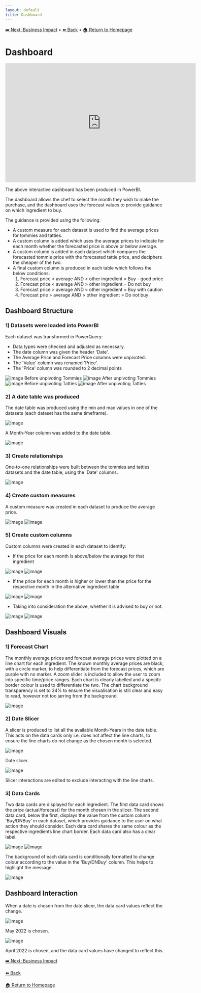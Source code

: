 ```yaml
---
layout: default
title: Dashboard
---
```

[➡️ Next: Business Impact]({{site.baseurl}}/Business-Impact) • [⬅️ Back]({{site.baseurl}}/Analysis) • [🏠 Return to Homepage]({{site.baseurl}}/index)

# Dashboard
<iframe title="Vegetables dashboard" width="600" height="373.5" src="https://app.powerbi.com/view?r=eyJrIjoiOWE5OTFjMDgtYWNiYS00M2FmLTgxOTgtMzljMTg5YzcyMTNiIiwidCI6IjNkZDc2Mzc0LThhNTEtNGZhZS05ZjMyLWQ2OGI5OWI3ZGVjNCJ9" frameborder="0" allowFullScreen="true"></iframe>

The above interactive dashboard has been produced in PowerBI. 

The dashboard allows the chef to select the month they wish to make the purchase, and the dashboard uses the forecast values to provide guidance on which ingredient to buy.

The guidance is provided using the following:
* A custom measure for each dataset is used to find the average prices for tommies and tatties.
* A custom column is added which uses the average prices to indicate for each month whether the forecasted price is above or below average.
* A custom column is added in each dataset which compares the forecasted tommie price with the forecasted tattie price, and deciphers the cheaper of the two.
* A final custom column is produced in each table which follows the below conditions:
    1. Forecast price < average AND < other ingredient = Buy - good price
    2. Forecast price < average AND > other ingredient = Do not buy
    3. Forecast price > average AND < other ingredient = Buy with caution
    4. Forecast prie > average AND > other ingredient = Do not buy

## Dashboard Structure
### 1) Datasets were loaded into PowerBI
Each dataset was transformed in PowerQuery:
* Data types were checked and adjusted as necessary.
* The date column was given the header 'Date'.
* The Average Price and Forecast Price columns were unpivoted.
* The 'Value' column was renamed 'Price'.
* The 'Price' column was rounded to 2 decimal points

![image](https://github.com/user-attachments/assets/5c2cd0ae-cfcf-41a5-ad4c-644660d87fab)
Before unpivoting Tommies
![image](https://github.com/user-attachments/assets/813be749-dac6-420b-8317-056bca6d80b2)
After unpivoting Tommies
![image](https://github.com/user-attachments/assets/fc5ff783-e0fa-481d-8077-0c5254dbb67c)
Before unpivoting Tatties
![image](https://github.com/user-attachments/assets/530cb485-f0e2-4aa2-b0aa-7849bbafeb9d)
After unpivoting Tatties

### 2) A date table was produced
The date table was produced using the min and max values in one of the datasets (each dataset has the same timeframe).

![image](https://github.com/user-attachments/assets/020fe07a-ee5a-4d4d-8e9f-651ff3c0d4ce)

A Month-Year column was added to the date table.

![image](https://github.com/user-attachments/assets/9b84addb-a9d0-42c3-9cb3-d0ff12932130)

### 3) Create relationships
One-to-one relationships were built between the tommies and tatties datasets and the date table, using the 'Date' columns.

![image](https://github.com/user-attachments/assets/99816398-917f-4fc2-8537-a3a4211e5840)

### 4) Create custom measures
A custom measure was created in each dataset to produce the average price.

![image](https://github.com/user-attachments/assets/d0c2f0d5-0e18-4c83-8689-b3c4f217a8b6)
![image](https://github.com/user-attachments/assets/285c3011-3b85-4663-9130-57866133f0e5)

### 5) Create custom columns
Custom columns were created in each dataset to identify:
* If the price for each month is above/below the average for that ingredient

![image](https://github.com/user-attachments/assets/df8fa378-7d1e-449f-8463-49a9d5f8d94e)
![image](https://github.com/user-attachments/assets/0b730f70-5718-4f87-a1f6-3bc01b025377)

* If the price for each month is higher or lower than the price for the respective month in the alternative ingredient table

![image](https://github.com/user-attachments/assets/ab6f1f58-4b5b-4da2-adf1-50f07c02d208)
![image](https://github.com/user-attachments/assets/35d2c703-b21a-4a72-af5d-953c10428ed6)

* Taking into consideration the above, whether it is advised to buy or not.

![image](https://github.com/user-attachments/assets/9b96acbe-8031-4ba7-8f76-7d5712a15adb)
![image](https://github.com/user-attachments/assets/0c29fdf6-c422-4f2c-b8fb-631a49ecce09)

## Dashboard Visuals
### 1) Forecast Chart
The monthly average prices and forecast average prices were plotted on a line chart for each ingredient.
The known monthly average prices are black, with a circle marker, to help differentiate from the forecast prices, which are purple with no marker.
A zoom slider is included to allow the user to zoom into specific time/price ranges.
Each chart is clearly labelled and a specifc border colour is used to differentiate the two.
The chart background transparency is set to 34% to ensure the visualisation is still clear and easy to read, however not too jarring from the background.

![image](https://github.com/user-attachments/assets/37ee844c-a286-441a-9c97-9ea811f43c20)

### 2) Date Slicer
A slicer is produced to list all the available Month-Years in the date table. This acts on the data cards only i.e. does not affect the line charts, to ensure the line charts do not change as the chosen month is selected.

![image](https://github.com/user-attachments/assets/cc5d883b-1fcc-4098-8106-99e0bb8d8517)

Date slicer.

![image](https://github.com/user-attachments/assets/3444f3a9-216c-43c2-84ae-591e4c2c8af4)

Slicer interactions are edited to exclude interacting with the line charts.

### 3) Data Cards
Two data cards are displayed for each ingredient. The first data card shows the price (actual/forecast) for the month chosen in the slicer. The second data card, below the first, displays the value from the custom column 'Buy/DNBuy' in each dataset, which provides guidance to the user on what action they should consider. Each data card shares the same colour as the respective ingredients line chart border. Each data card also has a clear label.

![image](https://github.com/user-attachments/assets/32593313-b785-45f4-b734-6d64114fa8c3) ![image](https://github.com/user-attachments/assets/a046b060-2a8c-400e-b781-45df9e5f6730)

The background of each data card is conditionally formatted to change colour according to the value in the 'Buy/DNBuy' column. This helps to highlight the message.

![image](https://github.com/user-attachments/assets/1c913c3f-2f24-4f40-9d47-49fd1b542b45)


## Dashboard Interaction
When a date is chosen from the date slicer, the data card values reflect the change.

![image](https://github.com/user-attachments/assets/564c08b1-a783-4f36-a7ea-6b5f495896fd)

May 2022 is chosen.

![image](https://github.com/user-attachments/assets/d2806e7a-4462-4e08-a5e0-a5675fde0b3c)

April 2022 is chosen, and the data card values have changed to reflect this.





[➡️ Next: Business Impact]({{site.baseurl}}/Business-Impact)

[⬅️ Back]({{site.baseurl}}/Analysis)

[🏠 Return to Homepage]({{site.baseurl}}/index)

